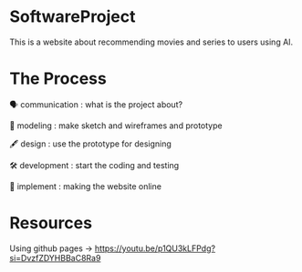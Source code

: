 # SoftwareProject
This is a website about recommending movies and series to users using AI.

# The Process
🗣️ communication : what is the project about?

🔴 modeling : make sketch and wireframes and prototype

🖋️ design : use the prototype for designing

🛠️ development : start the coding and testing

🦾 implement : making the website online

# Resources

Using github pages → https://youtu.be/p1QU3kLFPdg?si=DvzfZDYHBBaC8Ra9
